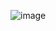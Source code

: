![image](https://github.com/THULASIRAJANS/Main/assets/149935463/df9da2b5-d72d-45f0-9025-45315674acee)
